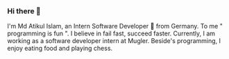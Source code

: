 ### Hi there 👋

I'm Md Atikul Islam, an Intern Software Developer 🚀 from Germany. To me " programming is fun ".  I believe in fail fast, succeed faster. Currently, I am working as a software developer intern at Mugler. Beside's programming, I enjoy eating food and playing chess.

<!--
**Atikul789/Atikul789** is a ✨ _special_ ✨ repository because its `README.md` (this file) appears on your GitHub profile.

Here are some ideas to get you started:

- 🔭 I’m currently working on Python Django framework.
- 🌱 I’m currently learning Python Djano.
- 👯 I’m looking to collaborate on open source project.
- 🤔 I’m looking for help with a internship or full time job.
- 💬 Ask me about comptetive programming.
- 📫 How to reach me: atikulislamm4@gmail.com.
- ⚡ Fun fact: I sleep a lot.
